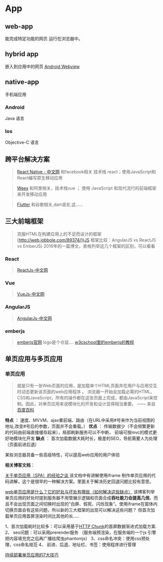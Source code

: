 # App

## web-app
  能完成特定功能的网页
  运行在浏览器中。
## hybrid app
  嵌入到应用中的网页
  [Android Webview](https://developer.android.com/reference/android/webkit/WebView)
  
## native-app
 手机端应用
###  Android  
 Java 语言
###  Ios  
 Objective-C 语言 
 
## 跨平台解决方案

> [React Native - 中文网](https://reactnative.cn/)  和facebook相关 技术栈 react；使用JavaScript和React编写原生移动应用

> [Weex](http://weex.apache.org/cn/guide/)  和阿里相关，技术栈vue ； 使用 JavaScript 和现代流行的前端框架来开发移动应用

> [Flutter](https://flutterchina.club/)  和谷歌相关,dart语言,这......

## 三大前端框架
> 克服HTML在构建应用上的不足而设计的框架
> [http://web.jobbole.com/89374/](JS 框架比较：AngularJS vs ReactJS vs EmberJS)  2016年的一篇博文，表格列举这几个框架的区别，可以看看

### React

> [ReactJs-中文网](https://reactjs.org.cn/)

### Vue

> [VueJs-中文网](https://cn.vuejs.org/)

### AngularJS

> [AngularJs-中文网](http://www.angularjs.net.cn/)

### emberjs

> [emberjs官网](https://emberjs.com/) logo是个仓鼠....
> [w3cschool里的emberjs的教程](https://www.w3cschool.cn/emberjs/emberjs_applications.html)

## 单页应用与多页应用

### 单页应用
> 就是只有一张Web页面的应用，是加载单个HTML页面并在用户与应用交互时动态更新该页面的web应用程序 。 浏览器一开始会加载必需的HTML、CSS和JavaScript，所有的操作都在这张页面上完成，都由JavaScript来控制。因此，对单页应用来说模块化的开发和设计显得相当重要。 —— 来自[百度百科](https://baike.baidu.com/item/SPA/17536313?fr=aladdin) 

**特点** ： 速度、MVVM、ajax重前端、路由（在URL中采用#号来作为当前视图的地址,改变#号后的参数，页面并不会重载。）
**优点** ： 传输数据少（不会频繁更新的代码由前端直接缓存起来），局部刷新服务可以不中断， 前端可按mvc的模式更好地模块化开发
**缺点** ： 首次加载数据大耗时长，极差的SEO，导航需要人为处理（页面前进后退） 


某些浏览器具备一些高级特性，可以提高web应用的用户体验

**相关博客文档**： 

[关于单页应用（SPA）的经验之谈 ](http://www.360doc.com/content/17/0715/10/9200790_671477938.shtml) 该文档中有讲解使用iframe 制作单页应用的代码讲解，这个是很早的一种解决方案。里面关于解决历史回退问题比较有意思。

[web单页应用是什么？它的好处与坏处有哪些（如何解决这些缺点）](http://www.fly63.com/article/detial/286) 该博客列举单页应用的好处时提到服务器不用管展示逻辑和页面合成**吞吐能力会提高几倍**。而且不会出现页面之间切换时出现的“白屏、假死、闪烁现象”。使用iframe在窗体内切换页面会有这些问题，所以新的三大框架的出现可以解决这些问题？ 但首次加载单页应用首屏渲染时间比其他的长.....

1、首次加载耗时比较多：可以采用基于[HTTP Chunk](https://blog.csdn.net/xifeijian/article/details/42921827)的首屏数据渐进式加载方案.
2、 seo问题：可以采用prerender服务 （服务端预渲染，在服务端的一个js 引擎把内容填充完之后再广播给爬虫phantomjs）
3、css命名冲突：使用css预处理，css命名规范
4、 前进、后退、地址栏、书签：使用程序进行管理

[持续部署单页应用的7大技巧](https://www.jianshu.com/p/6185a9bfd9eb)

